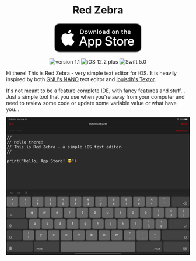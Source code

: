 <h1 align="center">Red Zebra</h1>

  <p align="center">
    <a href="https://itunes.apple.com/app/red-zebra/id1463017929?l=cs&ls=1&mt=8" target="_blank"><img src="https://github.com/JKKross/Red_Zebra/blob/master/_ASSETS_/Download_on_the_App_Store_Badge.svg" alt="Download on the App Store badge"/></a>
  </p>

  <p align="center">
    <img src="https://img.shields.io/badge/version-1.0.2-orange.svg" alt="version 1.1"/>
    <img src="https://img.shields.io/badge/iOS-12.2%2B-blue.svg" alt="iOS 12.2 plus"/>
    <img src="https://img.shields.io/badge/swift-5.0-blue.svg" alt="Swift 5.0"/>
  </p>


Hi there! This is Red Zebra - very simple text editor for iOS.
It is heavily inspired by both [GNU's NANO](https://www.nano-editor.org) text editor and [louisdh's Textor](https://github.com/louisdh/textor).

It's not meant to be a feature complete IDE, with fancy features and stuff...
Just a simple tool that you use when you're away from your computer and need to review some code or
update some variable value or what have you...


<img src="https://github.com/JKKross/Red_Zebra/blob/master/_ASSETS_/_screenshots/_github/Red_Zebra_iPad.png" alt="Picture of the app running on an iPad"/>
